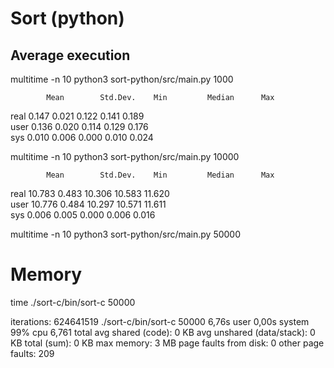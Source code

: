 # Sort (python)

## Average execution

multitime -n 10 python3 sort-python/src/main.py 1000

            Mean        Std.Dev.    Min         Median      Max
real        0.147       0.021       0.122       0.141       0.189       
user        0.136       0.020       0.114       0.129       0.176       
sys         0.010       0.006       0.000       0.010       0.024   

multitime -n 10 python3 sort-python/src/main.py 10000

            Mean        Std.Dev.    Min         Median      Max
real        10.783      0.483       10.306      10.583      11.620      
user        10.776      0.484       10.297      10.571      11.611      
sys         0.006       0.005       0.000       0.006       0.016 

multitime -n 10 python3 sort-python/src/main.py 50000

    

# Memory

time ./sort-c/bin/sort-c 50000                                    

iterations: 624641519
./sort-c/bin/sort-c 50000   6,76s  user 0,00s system 99% cpu 6,761 total
avg shared (code):         0 KB
avg unshared (data/stack): 0 KB
total (sum):               0 KB
max memory:                3 MB
page faults from disk:     0
other page faults:         209